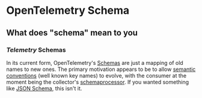 # OpenTelemetry Schema

## What does "schema" mean to you

### _Telemetry_ Schemas

In its current form,
OpenTelemetry's [Schemas](https://opentelemetry.io/docs/reference/specification/schemas/overview/)
are just a mapping of old names to new ones.
The primary motivation appears to be to allow
[semantic conventions](https://opentelemetry.io/docs/reference/specification/resource/semantic_conventions/)
(well known key names) to evolve,
with the consumer at the moment being the collector's
[schemaprocessor](https://github.com/open-telemetry/opentelemetry-collector-contrib/tree/main/processor/schemaprocessor).
If you wanted something like [JSON Schema](https://json-schema.org/),
this isn't it.
